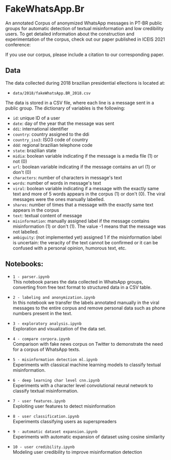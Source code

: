 # FakeWhatsApp.Br
An annotated Corpus of anonymized WhatsApp messages in PT-BR public groups for automatic detection of textual misinformation and low credibility users. To get detailed information about the construction and experimentation of the corpus, check out our paper published in ICEIS 2021 conference:

If you use our corpus, please include a citation to our corresponding paper.

## Data
The data collected during 2018 brazilian presidential ellections is located at:
* ``data/2018/fakeWhatsApp.BR_2018.csv``

The data is stored in a CSV file, where each line is a message sent in a public group. The dictionary of variables is the following:
* ``id``: unique ID of a user
* ``date``: day of the year that the message was sent
* ``ddi``: international identifier
* ``country``: country assigned to the ddi
* ``country_iso3``: ISO3 code of country
* ``ddd``: regional brazilian telephone code
* ``state``: brazilian state
* ``midia``: boolean variable indicating if the message is a media file (1) or not (0)
* ``url``: boolean variable indicating if the message contains an url (1) or don't (0)
* ``characters``: number of characters in message's text
* ``words``: number of words in message's text
* ``viral``: boolean variable indicating if a message with the exactly same text and more of 5 words appears in the corpus (1) or don't (0). The viral messages were the ones manually labelled.
* ``shares``: number of times that a message with the exactly same text appears in the corpus
* ``text``: textual content of message
* ``misinformation``: manually assigned label if the message contains misinformation (1) or don't (1). The value -1 means that the message was not labelled.
* ``ambiguity``: (not implemented yet) assigned 1 if the misinformation label is uncertain: the veracity of the text cannot be confirmed or it can be confused with a personal opinion, humorous text, etc.

## Notebooks:
* ``1 - parser.ipynb``<br>
This notebook parses the data collected in WhatsApp groups, converting from free text format to structured data in a CSV table.

* ``2 - labeling and anonymization.ipynb``<br>
In this notebook we transfer the labels annotated manually in the viral messages to the entire corpus and remove personal data such as phone numbers present in the text.

* ``3 - exploratory analysis.ipynb``<br>
Exploration and visualization of the data set.

* ``4 - compare corpora.ipynb``<br>
Comparison with fake news corpus on Twitter to demonstrate the need for a corpus of WhatsApp texts.

* ``5 - misinformation detection ml.ipynb``<br>
Experiments with classical machine learning models to classify textual misinformation.

* ``6 - deep learning char level cnn.ipynb``<br>
Experiments with a character level convolutional neural network to classify textual misinformation.

* ``7 - user features.ipynb``<br>
Exploiting user features to detect misinformation

* ``8 - user classification.ipynb``<br>
Experiments classifying users as superspreaders

* ``9 - automatic dataset expansion.ipynb``<br>
Experiments with automatic expansion of dataset using cosine similarity

* ``10 - user credibility.ipynb``<br>
Modeling user credibility to improve misinformation detection